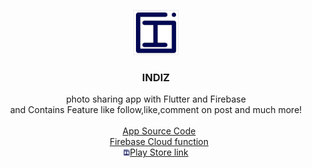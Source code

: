 <p align="center">
      <a href="https://flutter.io/">
        <img src="documentation/logo.png" alt="Logo" width=72 height=72>
      </a>
    
  <h3 align="center">INDIZ</h3>

  <p align="center">
    photo sharing app with Flutter and Firebase
    <br>
    and Contains Feature like follow,like,comment on post and much more!
    <br>

<br>
<a href="https://github.com/jeen0404/indizapp"><img src="https://visualpharm.com/assets/707/Source%20Code-595b40b65ba036ed117d45b8.svg" width="10" height="10">App Source Code</a><br>
<a href="https://github.com/jeen0404/indiz-cloud-fun"><img src="https://www.seekpng.com/png/detail/788-7884007_google-cloud-functions-icon-google-cloud-dataprep-logo.png" width="10" height="10">Firebase Cloud function</a><br>
<a href="https://play.google.com/store/apps/details?id=xyz.indiz.flutter_app"><img src="documentation/logo.png" width="10" height="10">Play Store link</a>

 </p>
 </p>
